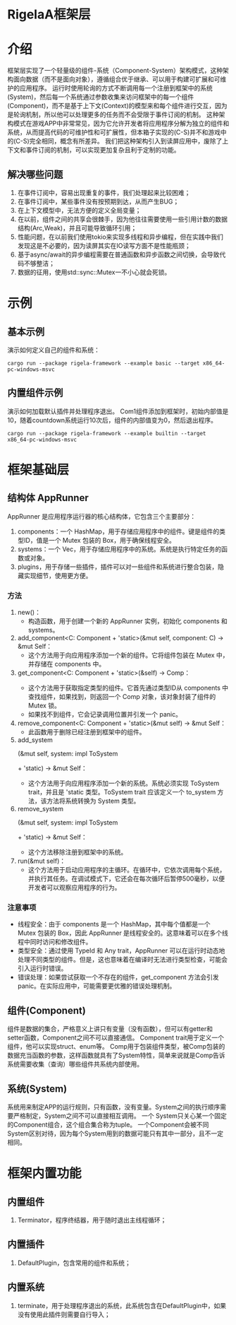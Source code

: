 # RigelaA框架层

# 介绍

框架层实现了一个轻量级的组件-系统（Component-System）架构模式，这种架构面向数据（而不是面向对象），遵循组合优于继承、可以用于构建可扩展和可维护的应用程序。
运行时使用轮询的方式不断调用每一个注册到框架中的系统(System)，然后每一个系统通过参数收集来访问框架中的每一个组件(Component)，而不是基于上下文(Context)的模型来和每个组件进行交互，因为是轮询机制，所以他可以处理更多的任务而不会受限于事件订阅的机制。
这种架构模式在游戏APP中非常常见，因为它允许开发者将应用程序分解为独立的组件和系统，从而提高代码的可维护性和可扩展性，但本箱子实现的(C-S)并不和游戏中的(C-S)完全相同，概念有所差异。
我们把这种架构引入到读屏应用中，废除了上下文和事件订阅的机制，可以实现更加复杂且利于定制的功能。

## 解决哪些问题
1. 在事件订阅中，容易出现重复的事件，我们处理起来比较困难；
2. 在事件订阅中，某些事件没有按预期到达，从而产生BUG；
3. 在上下文模型中，无法方便的定义全局变量；
4. 在以前，组件之间的共享会很棘手，因为他往往需要使用一些引用计数的数据结构(Arc,Weak)，并且可能导致循环引用；
5. 性能问题，在以前我们使用tokio来实现多线程和异步编程，但在实践中我们发现这是不必要的，因为读屏其实在IO读写方面不是性能瓶颈；
6. 基于async/await的异步编程需要在普通函数和异步函数之间切换，会导致代码不够整洁；
7. 数据的征用，使用std::sync::Mutex一不小心就会死锁。


# 示例

## 基本示例
演示如何定义自己的组件和系统：
```shell
cargo run --package rigela-framework --example basic --target x86_64-pc-windows-msvc
```

## 内置组件示例
演示如何加载默认插件并处理程序退出。
Com1组件添加到框架时，初始内部值是10，随着countdown系统运行10次后，组件的内部值变为0，然后退出程序。
```shell
cargo run --package rigela-framework --example builtin --target x86_64-pc-windows-msvc
```

# 框架基础层

## 结构体 AppRunner
AppRunner 是应用程序运行器的核心结构体，它包含三个主要部分：
1. components：一个 HashMap，用于存储应用程序中的组件。键是组件的类型ID，值是一个 Mutex 包装的 Box<dyn Any>，用于确保线程安全。
2. systems：一个 Vec，用于存储应用程序中的系统。系统是执行特定任务的函数或对象。
3. plugins，用于存储一些插件，插件可以对一些组件和系统进行整合包装，隐藏实现细节，使用更方便。

### 方法
1. new()：
   - 构造函数，用于创建一个新的 AppRunner 实例，初始化 components 和 systems。
2. add_component<C: Component + 'static>(&mut self, component: C) -> &mut Self：
   - 这个方法用于向应用程序添加一个新的组件。它将组件包装在 Mutex 中，并存储在 components 中。
3. get_component<C: Component + 'static>(&self) -> Comp<C>：
   - 这个方法用于获取指定类型的组件。它首先通过类型ID从 components 中查找组件，如果找到，则返回一个 Comp 对象，该对象封装了组件的 Mutex 锁。
   - 如果找不到组件，它会记录调用位置并引发一个 panic。
4. remove_component<C: Component + 'static>(&mut self) -> &mut Self：
   - 此函数用于删除已经注册到框架中的组件。
5. add_system<P>(&mut self, system: impl ToSystem<P> + 'static) -> &mut Self：
   - 这个方法用于向应用程序添加一个新的系统。系统必须实现 ToSystem trait，并且是 'static 类型。ToSystem trait 应该定义一个 to_system 方法，该方法将系统转换为 System 类型。
6. remove_system<P>(&mut self, system: impl ToSystem<P> + 'static) -> &mut Self：
   - 这个方法移除注册到框架中的系统。
7. run(&mut self)：
   - 这个方法用于启动应用程序的主循环。在循环中，它依次调用每个系统，并执行其任务。在调试模式下，它还会在每次循环后暂停500毫秒，以便开发者可以观察应用程序的行为。

### 注意事项
- 线程安全：由于 components 是一个 HashMap，其中每个值都是一个 Mutex 包装的 Box<dyn Any>，因此 AppRunner 是线程安全的。这意味着可以在多个线程中同时访问和修改组件。
- 类型安全：通过使用 TypeId 和 Any trait，AppRunner 可以在运行时动态地处理不同类型的组件。但是，这也意味着在编译时无法进行类型检查，可能会引入运行时错误。
- 错误处理：如果尝试获取一个不存在的组件，get_component 方法会引发 panic。在实际应用中，可能需要更优雅的错误处理机制。

## 组件(Component)
组件是数据的集合，严格意义上讲只有变量（没有函数），但可以有getter和setter函数，Component之间不可以直接通信。
Component trait用于定义一个组件，他可以实现struct、enum等。
Comp用于包装组件类型，被Comp包装的数据充当函数的参数，这样函数就具有了System特性，简单来说就是Comp告诉系统需要收集（查询）哪些组件共系统内部使用。

## 系统(System)
系统用来制定APP的运行规则，只有函数，没有变量。System之间的执行顺序需要严格制定，System之间不可以直接相互调用。
一个 System只关心某一个固定的Component组合，这个组合集合称为tuple。
一个Component会被不同System区别对待，因为每个System用到的数据可能只有其中一部分，且不一定相同。


# 框架内置功能

## 内置组件
1. Terminator，程序终结器，用于随时退出主线程循环；

## 内置插件
1. DefaultPlugin，包含常用的组件和系统；

## 内置系统
1. terminate，用于处理程序退出的系统，此系统包含在DefaultPlugin中，如果没有使用此插件则需要自行导入；

